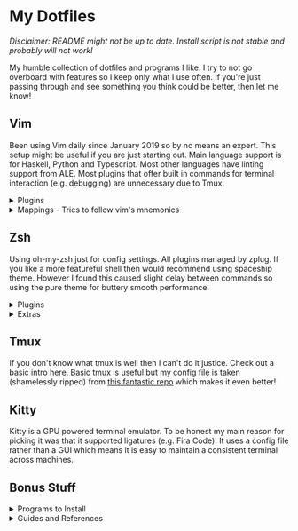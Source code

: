 # My Dotfiles

*Disclaimer: README might not be up to date. Install script is not stable and probably will not work!* 

My humble collection of dotfiles and programs I like. I try to not go overboard with features so I keep only what I use often.
If you're just passing through and see something you think could be better, then let me know!

## Vim

Been using Vim daily since January 2019 so by no means an expert. 
This setup might be useful if you are just starting out.
Main language support is for Haskell, Python and Typescript. Most other languages have linting support from ALE.
Most plugins that offer built in commands for terminal interaction (e.g. debugging) are unnecessary due to Tmux.

<details><summary>Plugins</summary>
<p>

**General**

  - [vim-plug](https://github.com/junegunn/vim-plug)
        Plugin manager for vim which allows for lazy loading.
  - [NERDCommenter](https://github.com/scrooloose/nerdcommenter)
        Multi-lingual commenting plugin.
  - [FZF](https://github.com/junegunn/fzf.vim)
        Fuzzy file finding to open files from child directories.
  - [vim-surround](https://github.com/tpope/vim-surround)
        Allows for surrounding text objects with any character.
  - [auto-pairs](https://github.com/jiangmiao/auto-pairs)
        Creates pairs of quotes and brackets when one is typed.
  - [vim-gitgutter](https://github.com/airblade/vim-gitgutter)
        Shows git status for  each line in gutter (Left side of buffer).
  - [lightline](https://github.com/itchyny/lightline.vim)
        Prettier statusbar.
  - [vim-fugitive](https://github.com/tpope/vim-fugitive)
        Better git integration.
  - [ALE](https://github.com/w0rp/ale)
        Asynchronous linting.
  - [LanguageClient-neovim](https://github.com/autozimu/LanguageClient-neovim)
        Runs language servers.
  - [echodoc](https://github.com/Shougo/echodoc.vim)
        Shows function signatures without opening new window.
  - [deoplete](https://github.com/Shougo/deoplete.nvim)
        Asynchronous auto complete popup with custom sources.

**Python Specific**:

  - [SimpylFold](https://github.com/tmhedberg/SimpylFold)
        Python friendly code folding.
  - [vim-virtualenv](https://github.com/plytophogy/vim-virtualenv) *NB: Install pylint in virtualenv*.
        Enables virtual environments.

**Haskell Specific**:

  - [haskell-vim](https://github.com/neovimhaskell/haskell-vim)
        Better haskell syntax highlighting.

**Typescript Specific**

  - [typescript-vim](https://github.com/leafgarland/typescript-vim)
        Better typescript syntax highlighting.

Also a couple of others used only to support the above.

<p>
</details>

<details><summary>Mappings - Tries to follow vim's mnemonics</summary>
<p>

#### Langage Server Commands

My leader key is set to default "\\" key.

*Prefix*: `Leader+l` (Lower case L)

|  Suffix  | Command  |
| :------: | :------- |
|   `d`    | Definition |
|   `r`    | Rename |
|   `f`    | Format Document |
|   `t`    | Type Definition |
|   `x`    | References |
|   `a`    | Code Actions Menu |
|   `k`    | Hover (Loo**k**up) |
|   `m`    | Menu of all Language Server commands |
|   `h`    | Hightlight |

#### Git Commands

*Prefix*: `Leader+g`

|  Suffix  | Command  |
| :------: | :------- |
|   `s`    | Status |
|   `p`    | Push |
|   `d`    | Diff |
|   `b`    | Browse (Open repo in browser)  |
|   `l`    | Blame |

  - *NB* Type "cc" in status window to commit changes.

#### FZF Commands

|   Suffix    | Command  |
|  :------:   | :------- |
| `Leader+f`  | Fuzzy File Finder |
| `Leader+ag` | Fuzzy File Contents Search (Using Ag) |

#### Misc:

|   Suffix         | Command  |
|  :------:        | :------- |
| `Leader+nv`      | Open netrw vertical split |
| `Leader+ns`      | Open netrw horizontal split |
| `Tab`            | Next Completion |
| `Ctrl+(h/j/k/l)` | Switch Window in Direction  |

Arrow keys are disabled in normal mode.

</p>
</details>

## Zsh

Using oh-my-zsh just for config settings. All plugins managed by zplug.
If you like a more featureful shell then would recommend using spaceship theme.
However I found this caused slight delay between commands so using the pure theme
for buttery smooth performance.

<details><summary>Plugins</summary>
<p>

  - [zsh-completions](https://github.com/zsh-users/zsh-completions)
  - [zsh-autosuggestions](https://github.com/zsh-users/zsh-autosuggestions)
  - [zsh-syntax-highlighting](https://github.com/zsh-users/zsh-syntax-highlighting)
  - [autojump](https://github.com/wting/autojump)
  - [k](https://github.com/supercrabtree/k)
  - [pure](https://github.com/sindresorhus/pure)
  - [zsh-async](https://github.com/mafredri/zsh-async)

</p>
</details>

<details><summary>Extras</summary>
<p>

  - [ZPlug](https://github.com/zplug/zplug)

</p>
</details>


## Tmux

If you don't know what tmux is well then I can't do it justice. Check out a basic intro [here](https://hackernoon.com/a-gentle-introduction-to-tmux-8d784c404340).
Basic tmux is useful but my config file is taken (shamelessly ripped) from [this fantastic repo](https://github.com/gpakosz/.tmux) which makes it even better!

## Kitty

Kitty is a GPU powered terminal emulator. To be honest my main reason for picking it was that it supported ligatures (e.g. Fira Code). It uses a config file rather than a GUI which means it is easy to maintain a consistent terminal across machines. 

## Bonus Stuff

<details><summary>Programs to Install</summary>
<p>
 These are just programs I use often and so I want to just have them listed.  

- Terminal file browser: [ranger](https://github.com/ranger/ranger)
- Haskell project manager: [stack](https://docs.haskellstack.org/en/stable/README/)
- [The Silver Searcher](https://github.com/ggreer/the_silver_searcher)
- [Python Language Server](https://github.com/palantir/python-language-server)
- [Haskell IDE Engine](https://github.com/haskell/haskell-ide-engine)
- [Typescript Language Server](https://github.com/theia-ide/typescript-language-server)
 
</p>
</details>

<details><summary>Guides and References</summary>
<p>
A collection of great resources for learning about all things terminal and programming

- [Bash scripting cheatsheet](https://devhints.io/bash)
- [List of random but useful tools](https://kkovacs.eu/cool-but-obscure-unix-tools)
- [Stack guide](https://guide.aelve.com/haskell/stack-cookbook-ai0adh03)

</p>
</details>
